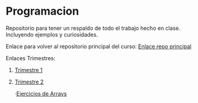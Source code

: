 # Programacion

  Repositorio para tener un respaldo de todo el trabajo hecho en clase. Incluyendo ejemplos y curiosidades.
  
  Enlace para volver al repositorio principal del curso:
  [Enlace repo principal](https://github.com/MateoCarballo/Principal/blob/main/README.md)
  
  
Enlaces Trimestres:

1. [Trimestre 1]()

2. [Trimestre 2]()

    ·[Ejercicios de Arrays](https://github.com/MateoCarballo/Ejercicios-Arrays)
